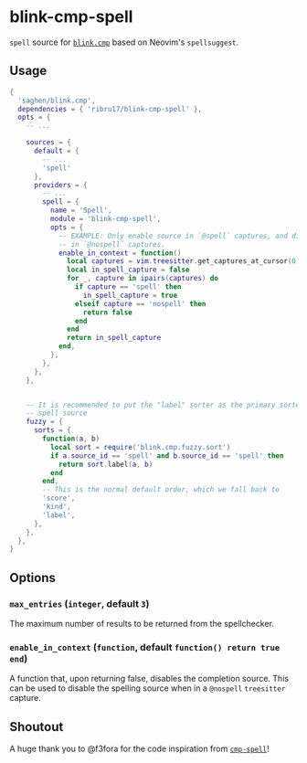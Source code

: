 # blink-cmp-spell

`spell` source for [`blink.cmp`](https://github.com/Saghen/blink.cmp) based on
Neovim's `spellsuggest`.

## Usage

```lua
{
  'saghen/blink.cmp',
  dependencies = { 'ribru17/blink-cmp-spell' },
  opts = {
    -- ...

    sources = {
      default = {
        -- ...
        'spell'
      },
      providers = {
        -- ...
        spell = {
          name = 'Spell',
          module = 'blink-cmp-spell',
          opts = {
            -- EXAMPLE: Only enable source in `@spell` captures, and disable it
            -- in `@nospell` captures.
            enable_in_context = function()
              local captures = vim.treesitter.get_captures_at_cursor(0)
              local in_spell_capture = false
              for _, capture in ipairs(captures) do
                if capture == 'spell' then
                  in_spell_capture = true
                elseif capture == 'nospell' then
                  return false
                end
              end
              return in_spell_capture
            end,
          },
        },
      },
    },


    -- It is recommended to put the "label" sorter as the primary sorter for the
    -- spell source
    fuzzy = {
      sorts = {
        function(a, b)
          local sort = require('blink.cmp.fuzzy.sort')
          if a.source_id == 'spell' and b.source_id == 'spell' then
            return sort.label(a, b)
          end
        end,
        -- This is the normal default order, which we fall back to
        'score',
        'kind',
        'label',
      },
    },
  },
}
```

## Options

### `max_entries` (`integer`, default `3`)

The maximum number of results to be returned from the spellchecker.

### `enable_in_context` (`function`, default `function() return true end`)

A function that, upon returning false, disables the completion source. This can
be used to disable the spelling source when in a `@nospell` `treesitter`
capture.

## Shoutout

A huge thank you to @f3fora for the code inspiration from
[`cmp-spell`](https://github.com/f3fora/cmp-spell)!
